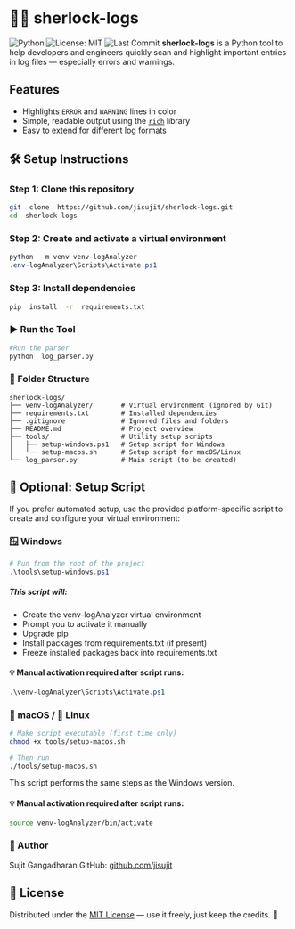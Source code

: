 
# 🕵️‍♂️ sherlock-logs
![Python](https://img.shields.io/badge/python-3.11-blue) ![License: MIT](https://img.shields.io/badge/License-MIT-yellow.svg) ![Last Commit](https://img.shields.io/github/last-commit/jisujit/sherlock-logs)
**sherlock-logs** is a Python tool to help developers and engineers quickly scan and highlight important entries in log files — especially errors and warnings.

## Features
- Highlights `ERROR` and `WARNING` lines in color
- Simple, readable output using the [`rich`](https://github.com/Textualize/rich) library
- Easy to extend for different log formats

## 🛠️ Setup Instructions

### Step 1: Clone this repository
```bash
git  clone  https://github.com/jisujit/sherlock-logs.git
cd  sherlock-logs
```

### Step  2:  Create  and  activate  a  virtual  environment
``` powershell
python  -m venv venv-logAnalyzer
.env-logAnalyzer\Scripts\Activate.ps1
```
### Step 3: Install dependencies
```bash
pip  install  -r  requirements.txt
```

### ▶️ Run the Tool
```bash
#Run the parser
python  log_parser.py
```

### 📁 Folder Structure

```text
sherlock-logs/
├── venv-logAnalyzer/       # Virtual environment (ignored by Git)
├── requirements.txt        # Installed dependencies
├── .gitignore              # Ignored files and folders
├── README.md               # Project overview
├── tools/                  # Utility setup scripts
│   ├── setup-windows.ps1   # Setup script for Windows
│   └── setup-macos.sh      # Setup script for macOS/Linux
└── log_parser.py           # Main script (to be created)
```

## 🔧 Optional: Setup Script
If you prefer automated setup, use the provided platform-specific script to create and configure your virtual environment:

### 🪟 Windows
``` powershell
# Run from the root of the project
.\tools\setup-windows.ps1
```

##### This script will:
- Create the venv-logAnalyzer virtual environment
- Prompt you to activate it manually
- Upgrade pip
- Install packages from requirements.txt (if present)
- Freeze installed packages back into requirements.txt

#### 💡 Manual activation required after script runs:
``` powershell
.\venv-logAnalyzer\Scripts\Activate.ps1
```
### 🍎 macOS / 🐧 Linux
``` bash
# Make script executable (first time only)
chmod +x tools/setup-macos.sh

# Then run
./tools/setup-macos.sh
```
This script performs the same steps as the Windows version.


#### 💡 Manual activation required after script runs:
``` bash
source venv-logAnalyzer/bin/activate
```
### 👤 Author
Sujit Gangadharan
GitHub: [github.com/jisujit](https://github.com/jisujit)

## 📄 License
Distributed under the [MIT License](LICENSE) — use it freely, just keep the credits. 🚀